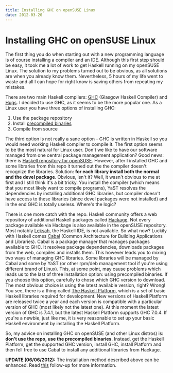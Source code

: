 ```yaml
---
title: Installing GHC on openSUSE Linux
date: 2012-03-20
---
```


Installing GHC on openSUSE Linux
================================

The first thing you do when starting out with a new programming language is of
course installing a compiler and an IDE. Although this first step should be
easy, it took me a lot of work to get Haskell running on my openSUSE Linux. The
solution to my problems turned out to be obvious, as all solutions are when you
already know them. Nevertheless, 5 hours of my life went to waste and all I can
hope for right know is saving others from repeating my mistakes.

There are two main Haskell compilers: [GHC](http://www.haskell.org/ghc/)
(Glasgow Haskell Compiler) and [Hugs](http://www.haskell.org/hugs/). I decided
to use GHC, as it seems to be the more popular one. As a Linux user you have
three options of installing GHC:

  1. Use the package repository
  2. Install [precompiled binaries](http://www.haskell.org/ghc/download)
  3. Compile from source

The third option is not really a sane option - GHC is written in Haskell so you
would need working Haskell compiler to compile it. The first option seems to be
the most natural for Linux user. Don't we like to have our software managed from
one central package management application? Good news: there is [Haskell
repository for openSUSE](http://download.opensuse.org/repositories/devel:/languages:/haskell/).
However, after I installed GHC and some libraries from this repo it turned out
the the compiler doesn't recognize the libraries. Solution: **for each library
install both the normal and the devel package**. Obvious, isn't it? Well, it
wasn't obvious to me at first and I still think it's a bit tricky. You install
the compiler (which means that you most likely want to compile programs), YaST
resolves the dependencies by installing additional GHC libraries, but compiler
doesn't have access to these libraries (since devel packages were not installed)
and in the end GHC is totally useless. Where's the logic?

There is one more catch with the repo. Haskell community offers a web repository
of additional Haskell packages called [Hackage](http://hackage.haskell.org/).
Not every package available via Hackage is also available in the openSUSE
repository. Most notably [Leksah](http://leksah.org/), the Haskell IDE, is not
available. So what now?  Luckily with Haskell comes [Cabal](http://www.haskell.org/cabal/)
(Common Architecture for Building Applications and Libraries). Cabal is a
package manager that manages packages available to GHC. It resolves package
dependencies, downloads packages from the web, compiles and installs them. This
however leads you to mixing two ways of managing GHC libraries. Some libraries
will be managed by Cabal and some by YaST (or other rpm/deb management tool if
you're using different brand of Linux). This, at some point, may cause problems
which leads us to the last of three installation option: using precompiled
binaries. If you choose this option, carefully to chose which GHC version to
download. The most obvious choice is using the latest available version, right?
Wrong! You see, there is a thing called [The Haskell Platform](http://hackage.haskell.org/platform),
which is a set of basic Haskell libraries required for development. New
versions of Haskell Platform are released twice a year and each version is
compatible with a particular version of GHC (most likely not the latest one). At
this moment the latest version of GHC is 7.4.1, but the latest Haskell Platform
supports GHC 7.0.4. If you're a newbie, just like me, it is very reasonable to
set up your basic Haskell environment by installing the Haskell Platform.

So, my advice on installing GHC on openSUSE (and other Linux distros) is:
**don't use the repo, use the precompiled binaries**. Instead, get the Haskell
Platform, get the supported GHC version, install GHC, install Platform and then
fell free to use Cabal to install any additional libraries from Hackage.

**UPDATE (06/06/2012):** The installation method described above can be
enhanced.  Read [this](/posts/2012-06-06-upgrading-haskell-platform-on-opensuse.html)
follow-up for more information.


